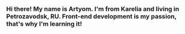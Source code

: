 ### Hi there! My name is Artyom. I'm from Karelia and living in Petrozavodsk, RU. Front-end development is my passion, that's why I'm learning it!
<!--
**zarevincom/zarevincom** is a ✨ _special_ ✨ repository because its `README.md` (this file) appears on your GitHub profile.

Here are some ideas to get you started:

- 🔭 I’m currently working on ...
- 
- 👯 I’m looking to collaborate on ...
- 🤔 I’m looking for help with ...
- 💬 Ask me about ...
- 📫 How to reach me: ...
- 😄 Pronouns: ...
- ⚡ Fun fact: ...
-->
